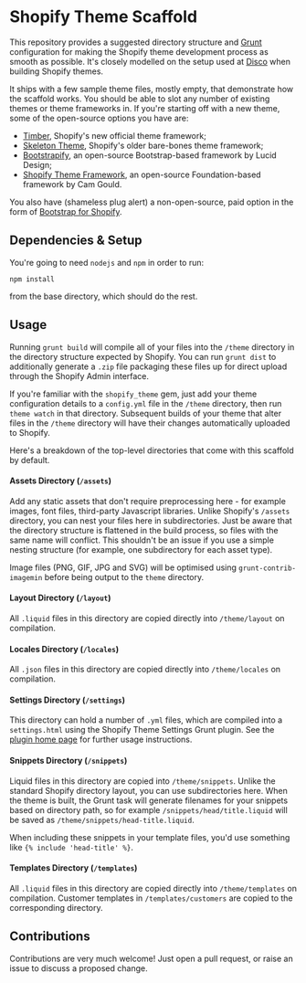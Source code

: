 Shopify Theme Scaffold
======================

This repository provides a suggested directory structure and [Grunt](http://gruntjs.com) configuration for making the Shopify theme development process as smooth as possible.
It's closely modelled on the setup used at [Disco](http://discolabs.com) when building Shopify themes.

It ships with a few sample theme files, mostly empty, that demonstrate how the scaffold works.
You should be able to slot any number of existing themes or theme frameworks in.
If you're starting off with a new theme, some of the open-source options you have are:

- [Timber](http://shopify.github.io/Timber/), Shopify's new official theme framework;
- [Skeleton Theme](https://github.com/Shopify/skeleton-theme), Shopify's older bare-bones theme framework;
- [Bootstrapify](https://github.com/luciddesign/bootstrapify), an open-source Bootstrap-based framework by Lucid Design;
- [Shopify Theme Framework](https://github.com/Cam/Shopify-Theme-Framework), an open-source Foundation-based framework by Cam Gould.

You also have (shameless plug alert) a non-open-source, paid option in the form of [Bootstrap for Shopify](http://bootstrapforshopify.com).


## Dependencies & Setup
You're going to need `nodejs` and `npm` in order to run:

```shell
npm install
```

from the base directory, which should do the rest.


## Usage

Running `grunt build` will compile all of your files into the `/theme` directory in the directory structure expected by Shopify.
You can run `grunt dist` to additionally generate a `.zip` file packaging these files up for direct upload through the Shopify Admin interface.

If you're familiar with the `shopify_theme` gem, just add your theme configuration details to a `config.yml` file in the `/theme` directory, then run `theme watch` in that directory.
Subsequent builds of your theme that alter files in the `/theme` directory will have their changes automatically uploaded to Shopify.

Here's a breakdown of the top-level directories that come with this scaffold by default.

#### Assets Directory (`/assets`)
Add any static assets that don't require preprocessing here - for example images, font files, third-party Javascript libraries.
Unlike Shopify's `/assets` directory, you can nest your files here in subdirectories.
Just be aware that the directory structure is flattened in the build process, so files with the same name will conflict.
This shouldn't be an issue if you use a simple nesting structure (for example, one subdirectory for each asset type).

Image files (PNG, GIF, JPG and SVG) will be optimised using `grunt-contrib-imagemin` before being output to the `theme` directory.

#### Layout Directory (`/layout`)
All `.liquid` files in this directory are copied directly into `/theme/layout` on compilation.

#### Locales Directory (`/locales`)
All `.json` files in this directory are copied directly into `/theme/locales` on compilation.

#### Settings Directory (`/settings`)
This directory can hold a number of `.yml` files, which are compiled into a `settings.html` using the Shopify Theme Settings Grunt plugin.
See the [plugin home page](https://github.com/discolabs/grunt-shopify-theme-settings) for further usage instructions.

#### Snippets Directory (`/snippets`)
Liquid files in this directory are copied into `/theme/snippets`. Unlike the standard Shopify directory layout, you can use subdirectories here.
When the theme is built, the Grunt task will generate filenames for your snippets based on directory path, so for example `/snippets/head/title.liquid` will be saved as `/theme/snippets/head-title.liquid`.

When including these snippets in your template files, you'd use something like `{% include 'head-title' %}`.


#### Templates Directory (`/templates`)
All `.liquid` files in this directory are copied directly into `/theme/templates` on compilation. Customer templates in `/templates/customers` are copied to the corresponding directory.


## Contributions

Contributions are very much welcome! Just open a pull request, or raise an issue to discuss a proposed change.
